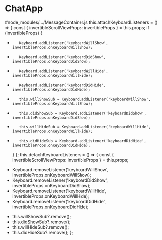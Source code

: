 # ChatApp


#node_modules/.../MessageContainer.js
this.attachKeyboardListeners = () => {
    const { invertibleScrollViewProps: invertibleProps } = this.props;
    if (invertibleProps) {
-        Keyboard.addListener('keyboardWillShow', invertibleProps.onKeyboardWillShow);
-        Keyboard.addListener('keyboardDidShow', invertibleProps.onKeyboardDidShow);
-        Keyboard.addListener('keyboardWillHide', invertibleProps.onKeyboardWillHide);
-        Keyboard.addListener('keyboardDidHide', invertibleProps.onKeyboardDidHide);
+        this.willShowSub = Keyboard.addListener('keyboardWillShow', invertibleProps.onKeyboardWillShow);
+        this.didShowSub = Keyboard.addListener('keyboardDidShow', invertibleProps.onKeyboardDidShow);
+        this.willHideSub = Keyboard.addListener('keyboardWillHide', invertibleProps.onKeyboardWillHide);
+        this.didHideSub = Keyboard.addListener('keyboardDidHide', invertibleProps.onKeyboardDidHide);
    }
};
this.detachKeyboardListeners = () => {
    const { invertibleScrollViewProps: invertibleProps } = this.props;
-    Keyboard.removeListener('keyboardWillShow', invertibleProps.onKeyboardWillShow);
-    Keyboard.removeListener('keyboardDidShow', invertibleProps.onKeyboardDidShow);
-    Keyboard.removeListener('keyboardWillHide', invertibleProps.onKeyboardWillHide);
-    Keyboard.removeListener('keyboardDidHide', invertibleProps.onKeyboardDidHide);
+    this.willShowSub?.remove();
+    this.didShowSub?.remove();
+    this.willHideSub?.remove();
+    this.didHideSub?.remove();
};
